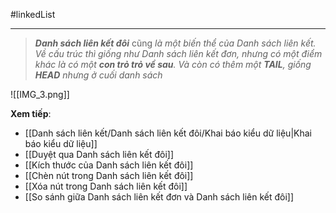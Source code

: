 #linkedList 

---
> **_Danh sách liên kết đôi_** cũng _là một biến thể của Danh sách liên kết. Về cấu trúc thì giống như Danh sách liên kết đơn, nhưng có một điểm khác là có một **con trỏ trỏ về sau**. Và còn có thêm một **TAIL**, giống **HEAD** nhưng ở cuối danh sách_

![[IMG_3.png]]

**Xem tiếp**:
- [[Danh sách liên kết/Danh sách liên kết đôi/Khai báo kiểu dữ liệu|Khai báo kiểu dữ liệu]]
- [[Duyệt qua Danh sách liên kết đôi]]
- [[Kích thước của Danh sách liên kết đôi]]
- [[Chèn nút trong Danh sách liên kết đôi]]
- [[Xóa nút trong Danh sách liên kết đôi]]
- [[So sánh giữa Danh sách liên kết đơn và Danh sách liên kết đôi]]